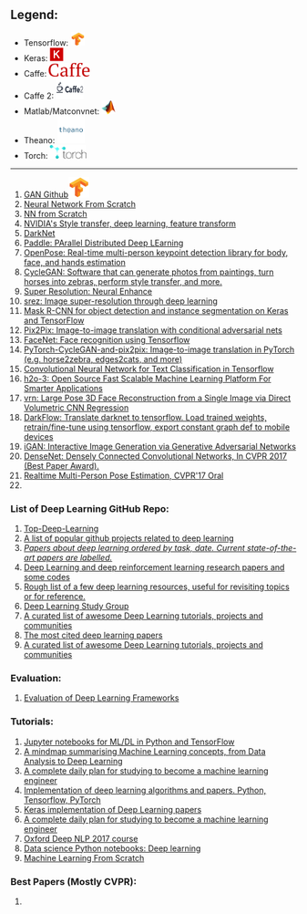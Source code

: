 ## Legend:
- Tensorflow: <img src="logo/tf.jpg" width="24" height="24" />
- Keras: <img src="logo/Keras_Logo.jpg" width="24" height="24" />
- Caffe: <img src="logo/caffe-logo.png" width="72" height="24" />
- Caffe 2: <img src="logo/caffe2-logo.png" width="48" height="36" />
- Matlab/Matconvnet: <img src="logo/matlab-Logo.png" width="24" height="24" />
- Theano: <img src="logo/theano-logo.png" width="48" />
- Torch: <img src="logo/torch-logo.png" height="24" />

***

1. [GAN Github](https://github.com/YadiraF/GAN)<img src="logo/tf.jpg" width="36" height="36" />
2. [Neural Network From Scratch](https://github.com/pangolulu/neural-network-from-scratch)
3. [NN from Scratch](https://github.com/dennybritz/nn-from-scratch)
4. [NVIDIA's Style transfer, deep learning, feature transform](https://github.com/NVIDIA/FastPhotoStyle)
5. [DarkNet](https://github.com/pjreddie/darknet)
6. [Paddle: PArallel Distributed Deep LEarning](https://github.com/PaddlePaddle/Paddle)
7. [OpenPose: Real-time multi-person keypoint detection library for body, face, and hands estimation](https://github.com/CMU-Perceptual-Computing-Lab/openpose)
8. [CycleGAN: Software that can generate photos from paintings, turn horses into zebras, perform style transfer, and more.](https://github.com/junyanz/CycleGAN)
9. [Super Resolution: Neural Enhance](https://github.com/alexjc/neural-enhance)
10. [srez: Image super-resolution through deep learning](https://github.com/david-gpu/srez)
11. [Mask R-CNN for object detection and instance segmentation on Keras and TensorFlow](https://github.com/matterport/Mask_RCNN)
12. [Pix2Pix: Image-to-image translation with conditional adversarial nets](https://github.com/phillipi/pix2pix)
13. [FaceNet: Face recognition using Tensorflow](https://github.com/davidsandberg/facenet)
14. [PyTorch-CycleGAN-and-pix2pix: Image-to-image translation in PyTorch (e.g. horse2zebra, edges2cats, and more)](https://github.com/junyanz/pytorch-CycleGAN-and-pix2pix) 
15. [Convolutional Neural Network for Text Classification in Tensorflow](https://github.com/dennybritz/cnn-text-classification-tf)
16. [h2o-3: Open Source Fast Scalable Machine Learning Platform For Smarter Applications](https://github.com/h2oai/h2o-3)
17. [vrn: Large Pose 3D Face Reconstruction from a Single Image via Direct Volumetric CNN Regression](https://github.com/AaronJackson/vrn)
18. [DarkFlow: Translate darknet to tensorflow. Load trained weights, retrain/fine-tune using tensorflow, export constant graph def to mobile devices](https://github.com/thtrieu/darkflow)
19. [iGAN: Interactive Image Generation via Generative Adversarial Networks](https://github.com/junyanz/iGAN)
20. [DenseNet: Densely Connected Convolutional Networks, In CVPR 2017 (Best Paper Award).](https://github.com/liuzhuang13/DenseNet)
21. [Realtime Multi-Person Pose Estimation, CVPR'17 Oral](https://github.com/ZheC/Realtime_Multi-Person_Pose_Estimation)
23. []()


### List of Deep Learning GitHub Repo:
1. [Top-Deep-Learning](https://github.com/mbadry1/Top-Deep-Learning)
2. [A list of popular github projects related to deep learning](https://github.com/aymericdamien/TopDeepLearning)
3. *[Papers about deep learning ordered by task, date. Current state-of-the-art papers are labelled.](https://github.com/sbrugman/deep-learning-papers)*
4. [Deep Learning and deep reinforcement learning research papers and some codes](https://github.com/endymecy/awesome-deeplearning-resources)
5. [Rough list of a few deep learning resources, useful for revisiting topics or for reference.](https://github.com/guillaume-chevalier/Awesome-Deep-Learning-Resources)
6. [Deep Learning Study Group](https://github.com/the-deep-learners/study-group)
7. [A curated list of awesome Deep Learning tutorials, projects and communities](https://github.com/ChristosChristofidis/awesome-deep-learning)
8. [The most cited deep learning papers](https://github.com/terryum/awesome-deep-learning-papers)
9. [A curated list of awesome Deep Learning tutorials, projects and communities](https://github.com/ChristosChristofidis/awesome-deep-learning)

### Evaluation:
1. [Evaluation of Deep Learning Frameworks](https://github.com/zer0n/deepframeworks)




### Tutorials:
1. [Jupyter notebooks for ML/DL in Python and TensorFlow](https://github.com/ageron/handson-ml)
2. [A mindmap summarising Machine Learning concepts, from Data Analysis to Deep Learning](https://github.com/dformoso/machine-learning-mindmap)
3. [A complete daily plan for studying to become a machine learning engineer]()
4. [Implementation of deep learning algorithms and papers. Python, Tensorflow, PyTorch](https://github.com/JasonBenn/deep-learning-implementations)
5. [Keras implementation of Deep Learning papers](https://github.com/williamFalcon/keras-deep-learning-paper-implementations)
6. [A complete daily plan for studying to become a machine learning engineer](https://github.com/ZuzooVn/machine-learning-for-software-engineers)
7. [Oxford Deep NLP 2017 course](https://github.com/oxford-cs-deepnlp-2017/lectures)
8. [Data science Python notebooks: Deep learning](https://github.com/donnemartin/data-science-ipython-notebooks)
9. [Machine Learning From Scratch](https://github.com/eriklindernoren/ML-From-Scratch)


### Best Papers (Mostly CVPR):
1. 
